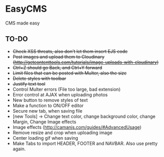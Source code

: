 # EasyCMS
CMS made easy

## TO-DO

 - ~~Check XSS threats, also don't let them insert EJS code~~
 - ~~Post images and upload them to Cloudinary (http://getcontenttools.com/tutorials/image-uploads-with-cloudinary)~~
 - ~~Ctrl+Z should go Back, and Ctrl+Y forward~~
 - ~~Limit files that can be posted with Multer, also the size~~
 - ~~Delete styles with toolbar~~
 - ~~Justify text tool~~
 - Control Multer errors (File too large, bad extension)
 - Error control at AJAX when uploading photos
 - New button to remove styles of text
 - Make a function to ON/OFF editor
 - Secure new tab, when saving file
 - [new Tools] -> Change text color, change background color, change Margin, Change Image effects
 - Image effects (http://camanjs.com/guides/#AdvancedUsage)
 - Remove resize and crop when uploading image
 - Center loading gif when saving
 - Make Tabs to import HEADER, FOOTER and NAVBAR. Also use pretty again.